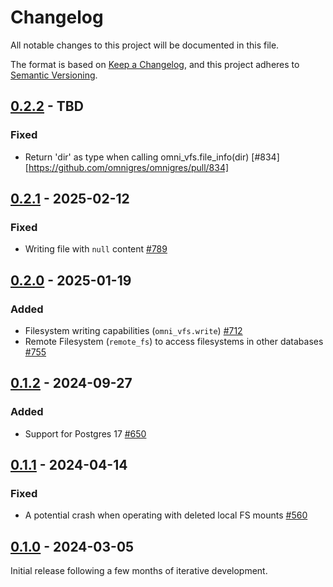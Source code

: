 # Changelog

All notable changes to this project will be documented in this file.

The format is based on [Keep a Changelog](https://keepachangelog.com/en/1.0.0/), and this project adheres
to [Semantic Versioning](https://semver.org/spec/v2.0.0.html).

## [0.2.2] - TBD

### Fixed

* Return 'dir' as type when calling omni_vfs.file_info(dir) [#834][https://github.com/omnigres/omnigres/pull/834]

## [0.2.1] - 2025-02-12

### Fixed

* Writing file with `null` content [#789](https://github.com/omnigres/omnigres/pull/789)

## [0.2.0] - 2025-01-19

### Added

* Filesystem writing capabilities (`omni_vfs.write`) [#712](https://github.com/omnigres/omnigres/pull/712)
* Remote Filesystem (`remote_fs`) to access filesystems in other databases [#755](https://github.com/omnigres/omnigres/pull/755)

## [0.1.2] - 2024-09-27

### Added

* Support for Postgres 17 [#650](https://github.com/omnigres/omnigres/pull/650)

## [0.1.1] - 2024-04-14

### Fixed

* A potential crash when operating with deleted local FS mounts [#560](https://github.com/omnigres/omnigres/pull/560)

## [0.1.0] - 2024-03-05

Initial release following a few months of iterative development.

[Unreleased]: https://github.com/omnigres/omnigres/commits/next/omni_httpd

[0.1.0]: [https://github.com/omnigres/omnigres/pull/511]

[0.1.1]: [https://github.com/omnigres/omnigres/pull/559]

[0.1.2]: [https://github.com/omnigres/omnigres/pull/650]

[0.2.0]: [https://github.com/omnigres/omnigres/pull/710]

[0.2.1]: [https://github.com/omnigres/omnigres/pull/789]

[0.2.2]: [https://github.com/omnigres/omnigres/pull/820]
